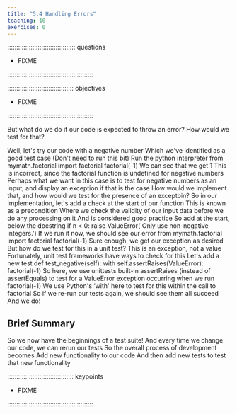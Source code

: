 ```yaml
---
title: "5.4 Handling Errors"
teaching: 10
exercises: 0
---
```


:::::::::::::::::::::::::::::::::::::: questions 

- FIXME

::::::::::::::::::::::::::::::::::::::::::::::::

::::::::::::::::::::::::::::::::::::: objectives

- FIXME

::::::::::::::::::::::::::::::::::::::::::::::::

But what do we do if our code is expected to throw an error?
How would we test for that?

Well, let's try our code with a negative number
Which we've identified as a good test case
(Don't need to run this bit) Run the python interpreter
from mymath.factorial import factorial
factorial(-1)
We can see that we get 1
This is incorrect, since the factorial function is undefined for negative numbers
Perhaps what we want in this case is to test for negative numbers as an input, and display an exception if that is the case
How would we implement that, and how would we test for the presence of an exceptoin?
So in our implementation, let's add a check at the start of our function
This is known as a precondition
Where we check the validity of our input data before we do any processing on it
And is considered good practice
So add at the start, below the docstring
if n < 0:
    raise ValueError('Only use non-negative integers.')
If we run it now, we should see our error
from mymath.factorial import factorial
factorial(-1)
Sure enough, we get our exception as desired
But how do we test for this in a unit test?
This is an exception, not a value
Fortunately, unit test frameworks have ways to check for this
Let's add a new test
  def test_negative(self):
    with self.assertRaises(ValueError):
      factorial(-1)
So here, we use unittests built-in assertRaises (instead of assertEquals) to test for a ValueError exception occurring when we run factorial(-1)
We use Python's ‘with' here to test for this within the call to factorial
So if we re-run our tests again, we should see them all succeed
And we do!

## Brief Summary

So we now have the beginnings of a test suite!
And every time we change our code, we can rerun our tests
So the overall process of development becomes
Add new functionality to our code
And then add new tests to test that new functionality


::::::::::::::::::::::::::::::::::::: keypoints 

- FIXME

::::::::::::::::::::::::::::::::::::::::::::::::
